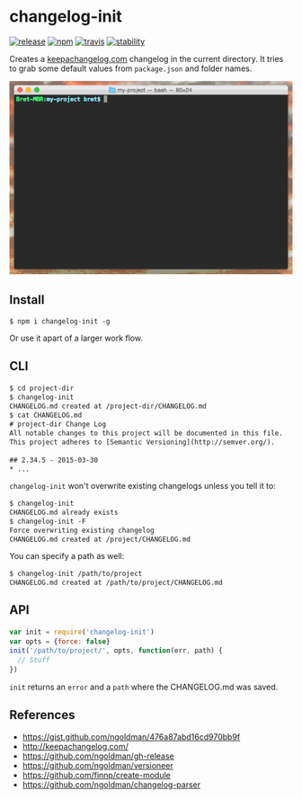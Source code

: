 # changelog-init

[![release][release-image]][release-url]
[![npm][npm-image]][npm-url]
[![travis][travis-image]][travis-url]
[![stability][stability-image]][stability-url]

[release-image]: https://img.shields.io/github/release/bcomnes/changelog-init.svg?style=flat-square
[release-url]: https://github.com/bcomnes/changelog-init/releases/latest
[npm-image]: https://img.shields.io/npm/v/changelog-init.svg?style=flat-square
[npm-url]: https://www.npmjs.com/package/changelog-init
[travis-image]: https://img.shields.io/travis/bcomnes/changelog-init.svg?style=flat-square
[travis-url]: https://travis-ci.org/bcomnes/changelog-init
[stability-image]: https://img.shields.io/badge/stability-2%20--%20unstable-yellow.svg?style=flat-square
[stability-url]: https://nodejs.org/api/documentation.html#documentation_stability_index

Creates a [keepachangelog.com](http://keepachangelog.com) changelog in the current directory.  It tries to grab some default values from `package.json` and folder names.

![demo](changelog-init.gif)

## Install

```
$ npm i changelog-init -g
```

Or use it apart of a larger work flow.

## CLI

```
$ cd project-dir
$ changelog-init
CHANGELOG.md created at /project-dir/CHANGELOG.md
$ cat CHANGELOG.md
# project-dir Change Log
All notable changes to this project will be documented in this file.
This project adheres to [Semantic Versioning](http://semver.org/).

## 2.34.5 - 2015-03-30
* ...
```

`changelog-init` won't overwrite existing changelogs unless you tell it to:

```
$ changelog-init
CHANGELOG.md already exists
$ changelog-init -F
Force overwriting existing changelog
CHANGELOG.md created at /project/CHANGELOG.md
```

You can specify a path as well:

```
$ changelog-init /path/to/project
CHANGELOG.md created at /path/to/project/CHANGELOG.md
```

## API

```js
var init = require('changelog-init')
var opts = {force: false}
init('/path/to/project/', opts, function(err, path) {
  // Stuff
})
```

`init` returns an `error` and a `path` where the CHANGELOG.md was saved.

## References

- https://gist.github.com/ngoldman/476a87abd16cd970bb9f
- http://keepachangelog.com/
- https://github.com/ngoldman/gh-release
- https://github.com/ngoldman/versioneer
- https://github.com/finnp/create-module
- https://github.com/ngoldman/changelog-parser
